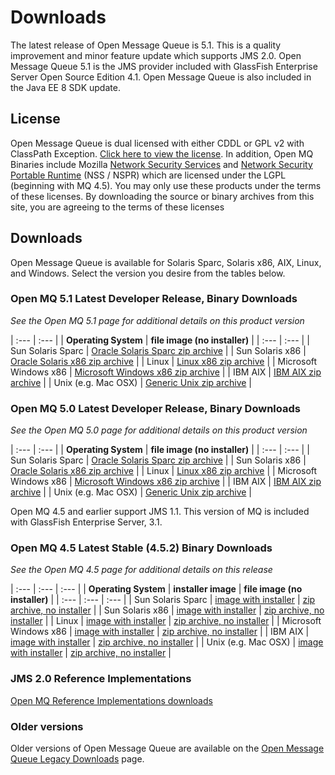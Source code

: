 # Downloads

The latest release of Open Message Queue is 5.1.
This is a quality improvement and minor feature update which supports JMS 2.0.
Open Message Queue 5.1 is the JMS provider included with GlassFish Enterprise Server Open Source Edition 4.1.
Open Message Queue is also included in the Java EE 8 SDK update.

## License

Open Message Queue is dual licensed with either CDDL or GPL v2 with ClassPath Exception. 
[Click here to view the license](LICENSE).
In addition, Open MQ Binaries include Mozilla 
[Network Security Services](http://www.mozilla.org/projects/security/pki/nss) and
[Network Security Portable Runtime](http://www.mozilla.org/projects/nspr)
(NSS / NSPR) which are licensed under the LGPL (beginning with MQ 4.5). 
You may only use these products under the terms of these licenses. 
By downloading the source or binary archives from this site, you are agreeing to the terms of these licenses

## Downloads

Open Message Queue is available for Solaris Sparc, Solaris x86, AIX, Linux, and Windows. 
Select the version you desire from the tables below.

### Open MQ 5.1 Latest Developer Release, Binary Downloads 

_See the Open MQ 5.1 page for additional details on this product version_

| :---         | :---      | 
| **Operating System**   | **file image (no installer)** |
| :---         | :---      | 
| Sun Solaris Sparc | [Oracle Solaris Sparc zip archive](http://download.java.net/mq/open-mq/5.1/latest/openmq5_1-binary-sunos.zip) | 
| Sun Solaris x86 | [Oracle Solaris x86 zip archive](http://download.java.net/mq/open-mq/5.1/latest/openmq5_1-binary-sunos_x86.zip) | 
| Linux | [Linux x86 zip archive](http://download.java.net/mq/open-mq/5.1/latest/openmq5_1-binary-linux.zip) | 
| Microsoft Windows x86 | [Microsoft Windows x86 zip archive](http://download.java.net/mq/open-mq/5.1/latest/openmq5_1-binary-windows.zip) | 
| IBM AIX | [IBM AIX zip archive](http://download.java.net/mq/open-mq/5.1/latest/openmq5_1-binary-aix.zip) | 
| Unix (e.g. Mac OSX) | [Generic Unix zip archive](http://download.java.net/mq/open-mq/5.1/latest/openmq5_1-binary-unix.zip) |

### Open MQ 5.0 Latest Developer Release, Binary Downloads

_See the Open MQ 5.0 page for additional details on this product version_ 

| :---         | :---      | 
| **Operating System**   | **file image (no installer)** |
| :---         | :---      | 
| Sun Solaris Sparc | [Oracle Solaris Sparc zip archive](http://download.java.net/mq/open-mq/5.0/latest/openmq5_0-binary-SunOS.zip) |
| Sun Solaris x86 | [Oracle Solaris x86 zip archive](http://download.java.net/mq/open-mq/5.0/latest/openmq5_0-binary-SunOS_X86.zip) |
| Linux | [Linux x86 zip archive](http://download.java.net/mq/open-mq/5.0/latest/openmq5_0-binary-Linux_X86.zip) |
| Microsoft Windows x86 | [Microsoft Windows x86 zip archive](http://download.java.net/mq/open-mq/5.0/latest/openmq5_0-binary-Windows.zip) |
| IBM AIX | [IBM AIX zip archive](http://download.java.net/mq/open-mq/5.0/latest/openmq5_0-binary-AIX.zip) |
| Unix (e.g. Mac OSX) | [Generic Unix zip archive](http://download.java.net/mq/open-mq/5.0/latest/openmq5_0-binary-Unix.zip) |

Open MQ 4.5 and earlier support JMS 1.1. This version of MQ is included with GlassFish Enterprise Server, 3.1.

### Open MQ 4.5 Latest Stable (4.5.2) Binary Downloads

_See the Open MQ 4.5 page for additional details on this release_

| :--- | :--- | :--- |
| **Operating System**   | **installer image** | **file image (no installer)** |
| :--- | :--- | :--- |
| Sun Solaris Sparc | [image with installer](http://download.java.net/mq/open-mq/4.5.2/latest/openmq4_5_2-installer-SunOS.zip) | [zip archive, no installer](http://download.java.net/mq/open-mq/4.5.2/latest/openmq4_5_2-binary-SunOS.zip) |
| Sun Solaris x86 | [image with installer](http://download.java.net/mq/open-mq/4.5.2/latest/openmq4_5_2-installer-SunOS_X86.zip) | [zip archive, no installer](http://download.java.net/mq/open-mq/4.5.2/latest/openmq4_5_2-binary-SunOS_X86.zip) |
| Linux | [image with installer](http://download.java.net/mq/open-mq/4.5.2/latest/openmq4_5_2-installer-Linux_X86.zip) | [zip archive, no installer]() |
| Microsoft Windows x86 | [image with installer](http://download.java.net/mq/open-mq/4.5.2/latest/openmq4_5_2-installer-WINNT.zip) | [zip archive, no installer](http://download.java.net/mq/open-mq/4.5.2/latest/openmq4_5_2-binary-WINNT.zip) |
| IBM AIX | [image with installer](http://download.java.net/mq/open-mq/4.5.2/latest/openmq4_5_2-installer-AIX.zip) | [zip archive, no installer](http://download.java.net/mq/open-mq/4.5.2/latest/openmq4_5_2-binary-AIX.zip) |
| Unix (e.g. Mac OSX) | [image with installer](http://download.java.net/mq/open-mq/4.5.2/latest/openmq4_5_2-installer-Unix.zip) | [zip archive, no installer](http://download.java.net/mq/open-mq/4.5.2/latest/openmq4_5_2-binary-Unix.zip) |

### JMS 2.0 Reference Implementations

[Open MQ Reference Implementations downloads](/openmq/www/downloads/ri/)

### Older versions

Older versions of Open Message Queue are available on the [Open Message Queue Legacy Downloads](www/downloads/legacy-downloads.html) page.
